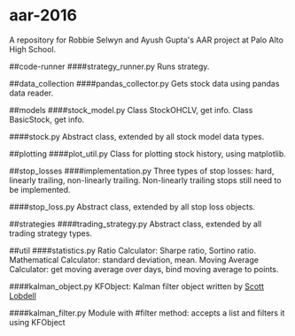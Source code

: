 # aar-2016
A repository for Robbie Selwyn and Ayush Gupta's AAR project at Palo Alto High School.

##code-runner
####strategy_runner.py
Runs strategy.

##data_collection
####pandas_collector.py
Gets stock data using pandas data reader.

##models
####stock_model.py
Class StockOHCLV, get info. Class BasicStock, get info.

####stock.py
Abstract class, extended by all stock model data types.

##plotting
####plot_util.py
Class for plotting stock history, using matplotlib.

##stop_losses
####implementation.py
Three types of stop losses: hard, linearly trailing, non-linearly trailing.
Non-linearly trailing stops still need to be implemented.

####stop_loss.py
Abstract class, extended by all stop loss objects.

##strategies
####trading_strategy.py
Abstract class, extended by all trading strategy types.

##util
####statistics.py
Ratio Calculator: Sharpe ratio, Sortino ratio.
Mathematical Calculator: standard deviation, mean.
Moving Average Calculator: get moving average over days, bind moving average to points.

####kalman_object.py
KFObject: Kalman filter object written by [Scott Lobdell]

####kalman_filter.py
Module with #filter method: accepts a list and filters it using KFObject

[Scott Lobdell]: http://scottlobdell.me/2014/08/kalman-filtering-python-reading-sensor-input/
